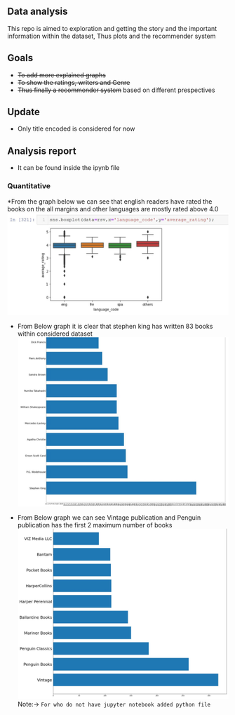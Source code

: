 ## Data analysis

This repo is aimed to exploration and getting the story and the important<br>
information within the dataset, Thus plots and the recommender system<br>

## Goals

* ~~To add more explained graphs~~
* ~~To show the ratings, writers and Genre~~
* ~~Thus finally a recommender system~~ based on different prespectives

## Update

* Only title encoded is considered for now

## Analysis report

* It can be found inside the ipynb file

### Quantitative

*From the graph below we can see that english readers have rated the books on the all margins and other languages are mostly rated above 4.0
![Box plot of Language vs Rating](Rating_vs_lang.JPG "Rating")

* From Below graph it is clear that stephen king has written 83 books within considered dataset
![Best 10 writers](Graph1.jpg "Best Writers")

* From Below graph we can see Vintage publication and Penguin publication has the first 2 maximum number of books
![Best 10 Publications](Graph2.JPG "Best Publications")
Note:-> ``For who do not have jupyter notebook added python file``
